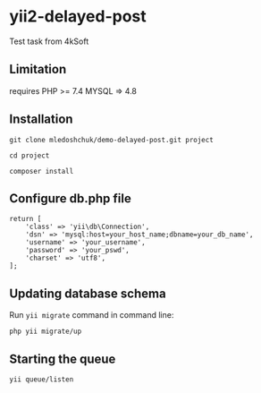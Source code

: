 yii2-delayed-post
==============

Test task from 4kSoft

Limitation
------------

requires PHP >= 7.4
MYSQL => 4.8

Installation
------------
```
git clone mledoshchuk/demo-delayed-post.git project

cd project

composer install
```
Configure db.php file
---------------------
```
return [
    'class' => 'yii\db\Connection',
    'dsn' => 'mysql:host=your_host_name;dbname=your_db_name',
    'username' => 'your_username',
    'password' => 'your_pswd',
    'charset' => 'utf8',
];

```
Updating database schema
------------------------

Run `yii migrate` command in command line:

```
php yii migrate/up
```

Starting the queue
-------------------------

```
yii queue/listen
```
